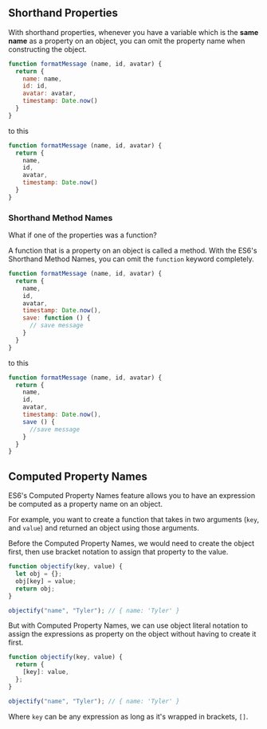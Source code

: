 ## Shorthand Properties
With shorthand properties, whenever you have a variable which is the **same name** as a property on an object, you can omit the property name when constructing the object.

```js
function formatMessage (name, id, avatar) {
  return {
    name: name,
    id: id,
    avatar: avatar,
    timestamp: Date.now()
  }
}
```

to this

```js
function formatMessage (name, id, avatar) {
  return {
    name,
    id,
    avatar,
    timestamp: Date.now()
  }
}
```

### Shorthand Method Names
What if one of the properties was a function?

A function that is a property on an object is called a method. With the ES6's Shorthand Method Names, you can omit the `function` keyword completely.

```js
function formatMessage (name, id, avatar) {
  return {
    name,
    id,
    avatar,
    timestamp: Date.now(),
    save: function () {
      // save message
    }
  }
}
```

to this

```js
function formatMessage (name, id, avatar) {
  return {
    name,
    id,
    avatar,
    timestamp: Date.now(),
    save () {
      //save message
    }
  }
}
```

## Computed Property Names

ES6's Computed Property Names feature allows you to have an expression be computed as a property name on an object. 

For example, you want to create a function that takes in two arguments (`key`, and `value`) and returned an object using those arguments. 

Before the Computed Property Names, we would need to create the object first, then use bracket notation to assign that property to the value.

```js
function objectify(key, value) {
  let obj = {};
  obj[key] = value;
  return obj;
}

objectify("name", "Tyler"); // { name: 'Tyler' }
```

But with Computed Property Names, we can use object literal notation to assign the expressions as property on the object without having to create it first. 

```js
function objectify(key, value) {
  return {
    [key]: value,
  };
}

objectify("name", "Tyler"); // { name: 'Tyler' }
```

Where `key` can be any expression as long as it's wrapped in brackets, `[]`. 

